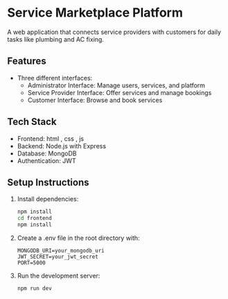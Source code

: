# Service Marketplace Platform

A web application that connects service providers with customers for daily tasks like plumbing and AC fixing.

## Features

- Three different interfaces:
  - Administrator Interface: Manage users, services, and platform
  - Service Provider Interface: Offer services and manage bookings
  - Customer Interface: Browse and book services

## Tech Stack

- Frontend: html , css , js
- Backend: Node.js with Express
- Database: MongoDB
- Authentication: JWT

## Setup Instructions

1. Install dependencies:
   ```bash
   npm install
   cd frontend
   npm install
   ```

2. Create a .env file in the root directory with:
   ```
   MONGODB_URI=your_mongodb_uri
   JWT_SECRET=your_jwt_secret
   PORT=5000
   ```

3. Run the development server:
   ```bash
   npm run dev
   ```
